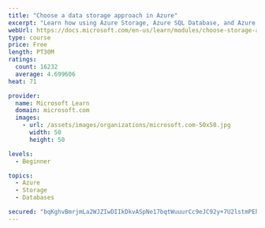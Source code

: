 ```yaml
---
title: "Choose a data storage approach in Azure"
excerpt: "Learn how using Azure Storage, Azure SQL Database, and Azure Cosmos DB - or a combination of them - for your business scenario is the best way to get the most performant solution."
webUrl: https://docs.microsoft.com/en-us/learn/modules/choose-storage-approach-in-azure/
type: course
price: Free
length: PT30M
ratings:
  count: 16232
  average: 4.699606
heat: 71

provider:
  name: Microsoft Learn
  domain: microsoft.com
  images:
    - url: /assets/images/organizations/microsoft.com-50x50.jpg
      width: 50
      height: 50

levels:
  - Beginner

topics:
  - Azure
  - Storage
  - Databases

secured: "bqKghvBmrjmLa2WJZIwDIIkDkvASpNe17bqtWuuurCc9eJC92y+7U2lstmPEhii8uCo54kbzTCtckU0Nj/Sx8wr1heBjGgf54c5pDNVBUU2qIoiutYZzNshtLjX6GhsXKM1OY+Tj9gqgUtgAZaKksQYjqDrVoApsc2tCXCxKbWViUqd25P/yybOweedY7/QBaxz9i91yROKBhPihs9aJg1JkeKrFyXoRa2PAo+qoHvJk6RSNIyNlz6SEQq77xYqfRXMUySRdSHG6e2SfaAGyofJbGnGCMyhrquClhfL7LNGaWy/kTAc5iR38utHwb7r9LLR9Cql4iHO9TH5sjIszu6ob+jqsmGOc2U2pgtWyflN8eK866J1ShTbKmBHgbpNiEYfxePKTlbNBADB0KyTvyXvPnVWOYczlrFCco9+4oTjIrKsreDnIchscz5NdhGBs;EsQRsf1xEOIuOejfLt8e+w=="
---
```



